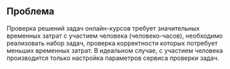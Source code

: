 ## Проблема

Проверка решений задач онлайн-курсов требует значительных временных затрат с участием человека (человеко-часов), необходимо реализовать набор задач, 
проверка корректности которых потребует меньших временных затрат. В идеальном случае, с участием человека производится только настройка параметров сервиса проверки задач.